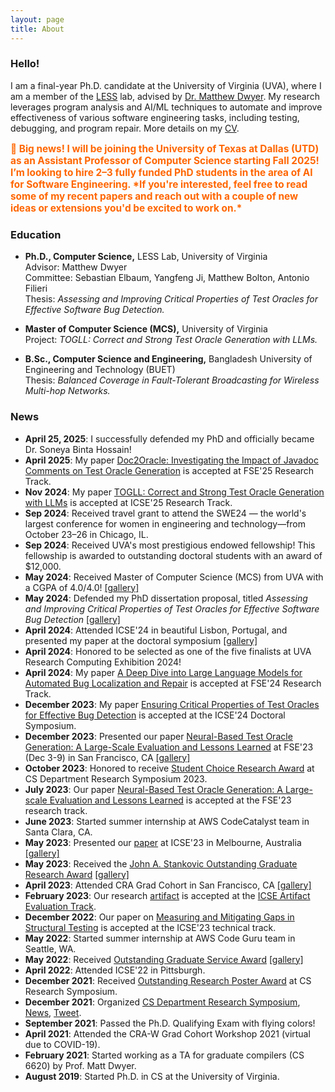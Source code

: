 ```yaml
---
layout: page
title: About
---
```


### Hello!

I am a final-year Ph.D. candidate at the University of Virginia (UVA), where I am a member of the [LESS](https://less-lab-uva.github.io/) lab, advised by [Dr. Matthew Dwyer](https://matthewbdwyer.github.io/). My research leverages program analysis and AI/ML techniques to automate and improve effectiveness of various software engineering tasks, including testing, debugging, and program repair. More details on my [CV]({{'/'|relative_url}}assets/CV/CV.pdf).

<p style="color:#ff6600; font-weight:bold; font-size:1.1em;">
🌟 Big news! I will be joining the University of Texas at Dallas (UTD) as an Assistant Professor of Computer Science starting Fall 2025! I’m looking to hire 2–3 fully funded PhD students in the area of AI for Software Engineering. *If you're interested, feel free to read some of my recent papers and reach out with a couple of new ideas or extensions you'd be excited to work on.*
</p>



### Education

- **Ph.D., Computer Science,** LESS Lab, University of Virginia  
  Advisor: Matthew Dwyer  
  Committee: Sebastian Elbaum, Yangfeng Ji, Matthew Bolton, Antonio Filieri  
  Thesis: *Assessing and Improving Critical Properties of Test Oracles for Effective Software Bug Detection.*

- **Master of Computer Science (MCS),** University of Virginia  
  Project: *TOGLL: Correct and Strong Test Oracle Generation with LLMs.*

- **B.Sc., Computer Science and Engineering,** Bangladesh University of Engineering and Technology (BUET)  
  Thesis: *Balanced Coverage in Fault-Tolerant Broadcasting for Wireless Multi-hop Networks.*




### News
- **April 25, 2025**: I successfully defended my PhD and officially became Dr. Soneya Binta Hossain!
- **April 2025**: My paper [Doc2Oracle: Investigating the Impact of Javadoc Comments on Test Oracle Generation](https://arxiv.org/abs/2412.09360) is accepted at FSE'25 Research Track.
- **Nov 2024**: My paper [TOGLL: Correct and Strong Test Oracle Generation with LLMs](https://doi.org/10.48550/arXiv.2405.03786) is accepted at ICSE'25 Research Track.
- **Sep 2024**: Received travel grant to attend the SWE24 — the world's largest conference for women in engineering and technology—from October 23–26 in Chicago, IL.
- **Sep 2024**: Received UVA's most prestigious endowed fellowship! This fellowship is awarded to outstanding doctoral students with an award of $12,000.
- **May 2024**: Received Master of Computer Science (MCS) from UVA with a CGPA of 4.0/4.0! [\[gallery\]](graduation.md)
- **May 2024**:  Defended my PhD dissertation proposal, titled *Assessing and Improving Critical Properties of Test Oracles for
Effective Software Bug Detection* [\[gallery\]](proposal.md)
- **April 2024**: Attended ICSE'24 in beautiful Lisbon, Portugal, and presented my paper at the doctoral symposium [\[gallery\]](icse-24.md)
- **April 2024**: Honored to be selected as one of the five finalists at UVA Research Computing Exhibition 2024!
- **April 2024**: My paper [A Deep Dive into Large Language Models for Automated Bug Localization and Repair](https://dl.acm.org/doi/abs/10.1145/3660773) is accepted at FSE'24 Research Track.
- **December 2023**: My paper [Ensuring Critical Properties of Test Oracles for Effective Bug Detection](https://dl.acm.org/doi/10.1145/3639478.3639791) is accepted at the ICSE'24 Doctoral Symposium.
- **December 2023**: Presented our paper [Neural-Based Test Oracle Generation: A Large-Scale Evaluation
and Lessons Learned](https://dl.acm.org/doi/pdf/10.1145/3611643.3616265) at FSE'23 (Dec 3-9) in San Francisco, CA [\[gallery\]](FSE-23.md)
- **October 2023**: Honored to receive [Student Choice Research Award](https://engineering.virginia.edu/department/computer-science/blogs/2023-cs-research-symposium-highlights) at CS Department Research Symposium 2023.
- **July 2023**: Our paper [Neural-Based Test Oracle Generation: A Large-scale Evaluation and Lessons Learned](https://dl.acm.org/doi/abs/10.1145/3611643.3616265) is accepted at the FSE'23 research track.
- **June 2023**: Started summer internship at AWS CodeCatalyst team in Santa Clara, CA.
- **May 2023**: Presented our [paper](https://ieeexplore.ieee.org/stamp/stamp.jsp?arnumber=10172745) at ICSE'23 in Melbourne, Australia [\[gallery\]](ICSE-23.md)
- **May 2023**: Received the [John A. Stankovic Outstanding Graduate Research Award](https://engineering.virginia.edu/department/computer-science/blogs/cs-department-end-year-award-recipients-2022-2023) [\[gallery\]](award-23.md)
- **April 2023**: Attended CRA Grad Cohort in San Francisco, CA [\[gallery\]](CRA-SFO.md)
- **February 2023**: Our research [artifact](https://github.com/soneyahossain/hcc-gap-recommender) is accepted at the [ICSE Artifact Evaluation Track](https://conf.researchr.org/details/icse-2023/icse-2023-artifact-evaluation/5/Artifact-Measuring-and-Mitigating-Gaps-in-Structural-Testing).
- **December 2022**: Our paper on [Measuring and Mitigating Gaps in Structural Testing](https://ieeexplore.ieee.org/stamp/stamp.jsp?arnumber=10172745) is accepted at the ICSE'23 technical track.
- **May 2022**: Started summer internship at AWS Code Guru team in Seattle, WA.
- **May 2022**: Received [Outstanding Graduate Service Award](https://uvaeng.prod.acquia-sites.com/2021-2022-cs-department-end-year-awards) [\[gallery\]](service-award.md)
- **April 2022**: Attended ICSE'22 in Pittsburgh.
- **December 2021**: Received [Outstanding Research Poster Award](https://uvaeng.prod.acquia-sites.com/2021-2022-cs-department-end-year-awards) at CS Research Symposium.
- **December 2021**: Organized [CS Department Research Symposium](https://uvaeng.prod.acquia-sites.com/events/2021-fall-cs-research-symposium), [News](https://engineering.virginia.edu/labs-groups/link-lab/blogs/computer-science-graduate-student-group-research-symposium), [Tweet](https://twitter.com/CS_UVA/status/1471529342912155650?s=20&t=YbVecueDVPOLsdDaw0sBfQ).
- **September 2021**: Passed the Ph.D. Qualifying Exam with flying colors!
- **April 2021**: Attended the CRA-W Grad Cohort Workshop 2021 (virtual due to COVID-19).
- **February 2021**: Started working as a TA for graduate compilers (CS 6620) by Prof. Matt Dwyer.
- **August 2019**: Started Ph.D. in CS at the University of Virginia.







